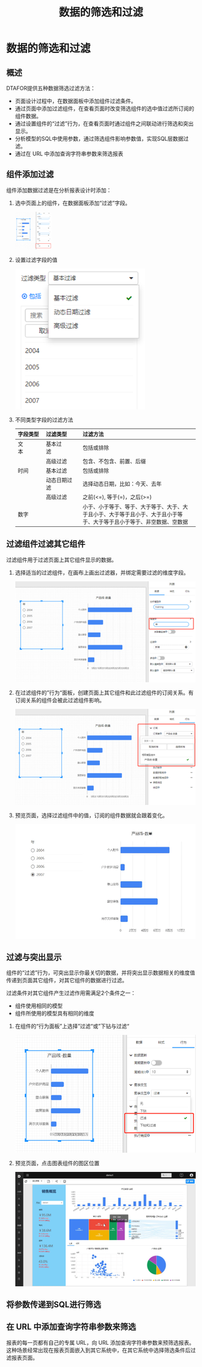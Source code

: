﻿---
id: sjfx-sjdsxhgl
title: 数据的筛选和过滤
sidebar_position: 1
---
# 数据的筛选和过滤

## 概述

DTAFOR提供五种数据筛选过滤方法：

- 页面设计过程中，在数据面板中添加组件过滤条件。
- 通过页面中添加过滤组件，在查看页面时改变筛选组件的选中值过滤所订阅的组件数据。
- 通过设置组件的“过滤”行为，在查看页面时通过组件之间联动进行筛选和突出显示。
- 分析模型的SQL中使用参数，通过筛选组件影响参数值，实现SQL层数据过滤。
- 通过在 URL 中添加查询字符串参数来筛选报表

## 组件添加过滤

组件添加数据过滤是在分析报表设计时添加：

1. 选中页面上的组件，在数据面板添加“过滤”字段。

   <img src="../../static/img/datafor/visualizer/image-20220207212534994.png" alt="image-20220207212534994" width="20%" />

2. 设置过滤字段的值

   <img src="../../static/img/datafor/visualizer/image-20220207205334256.png" alt="image-20220207205334256"  />

3. 不同类型字段的过滤方法

    | 字段类型 | 过滤类型     | 过滤方法                                                     |
    | -------- | ------------ | ------------------------------------------------------------ |
    | 文本&emsp;&emsp;&emsp;  | 基本过滤&emsp;&emsp;&emsp;&emsp; | 包括或排除                                                   |
    |          | 高级过滤     | 包含、不包含、前置、后缀                                     |
    | 时间     | 基本过滤     | 包括或排除                                                   |
    |          | 动态日期过滤 | 选择动态日期，比如：今天、去年                               |
    |          | 高级过滤     | 之前(<=), 等于(=)，之后(>=)                                  |
    | 数字     |              |  小于、小于等于、等于、大于等于、大于、大于且小于、大于等于且小于、大于且小于等于、大于等于且小于等于、非空数据、空数据 |



## 过滤组件过滤其它组件

过滤组件用于过滤页面上其它组件显示的数据。

1. 选择适当的过滤组件，在画布上画出过滤器，并绑定需要过滤的维度字段。

   <img src="../../static/img/datafor/visualizer/image-20220208095541421.png" alt="image-20220208095541421" />

2. 在过滤组件的”行为“面板，创建页面上其它组件和此过滤组件的订阅关系。有订阅关系的组件会被此过滤组件影响。

   <img src="../../static/img/datafor/visualizer/image-20220208100456322.png" alt="image-20220208100456322" />

3. 预览页面，选择过滤组件中的值，订阅的组件数据就会跟着变化。

   <img src="../../static/img/datafor/visualizer/zgwn2-392dl.gif" alt="zgwn2-392dl" />

## 过滤与突出显示

组件的“过滤”行为，可突出显示你最关切的数据，并将突出显示数据相关的维度值传递到页面其它组件，对其它组件的数据进行过滤。

过滤条件对其它组件产生过滤作用需满足2个条件之一：
- 组件使用相同的模型
- 组件所使用的模型具有相同的维度

1. 在组件的“行为面板”上选择”过滤“或”下钻与过滤“

   <img src="../../static/img/datafor/visualizer/image-20220207221030377.png" alt="image-20220207221030377"  />

2. 预览页面，点击图表组件的图区位置

    ![ahnyz-252tq](../../static/img/datafor/visualizer/ahnyz-252tq.gif)

## 将参数传递到SQL进行筛选



## 在 URL 中添加查询字符串参数来筛选

报表的每一页都有自己的专属 URL，向 URL 添加查询字符串参数来预筛选报表。这种场景经常出现在报表页面嵌入到其它系统中，在其它系统中选择筛选条件后过滤报表页面。

